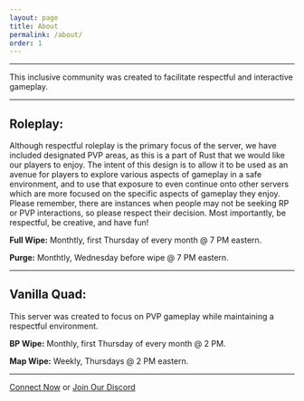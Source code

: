 ```yaml
---
layout: page
title: About
permalink: /about/
order: 1
---
```


<hr color="#22ffcd">

This inclusive community was created to facilitate respectful and interactive gameplay.

<hr color="#22ffcd">

## **Roleplay:**

Although respectful roleplay is the primary focus of the server, we have included designated PVP areas, as this is a part of Rust that we would like our players to enjoy. The intent of this design is to allow it to be used as an avenue for players to explore various aspects of gameplay in a safe environment, and to use that exposure to even continue onto other servers which are more focused on the specific aspects of gameplay they enjoy. Please remember, there are instances when people may not be seeking RP or PVP interactions, so please respect their decision. Most importantly, be respectful, be creative, and have fun!

**Full Wipe:** Monthtly, first Thursday of every month @ 7 PM eastern.

**Purge:** Monthtly, Wednesday before wipe @ 7 PM eastern.

<hr color="#22ffcd">

## **Vanilla Quad:**

This server was created to focus on PVP gameplay while maintaining a respectful environment.

**BP Wipe:** Monthly, first Thursday of every month @ 2 PM.

**Map Wipe:** Weekly, Thursdays @ 2 PM eastern.

<hr color="#dab3ff">

[Connect Now][direct-connect] or [Join Our Discord][discord]

[direct-connect]: steam://connect/135.148.136.142:28015
[discord]: https://discord.gg/methodgames
